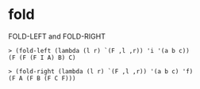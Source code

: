 # fold
FOLD-LEFT and FOLD-RIGHT

```
> (fold-left (lambda (l r) `(F ,l ,r)) 'i '(a b c))
(F (F (F I A) B) C)
```
```
> (fold-right (lambda (l r) `(F ,l ,r)) '(a b c) 'f)
(F A (F B (F C F)))
```
